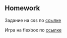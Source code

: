 ##  Homework

Задание на css по [ссылке](https://github.com/AlisherKhamidov/task_fe-css-flexbox-footer-ozon)

Игра на flexbox по [ссылке](https://flexboxfroggy.com/#ru) 


